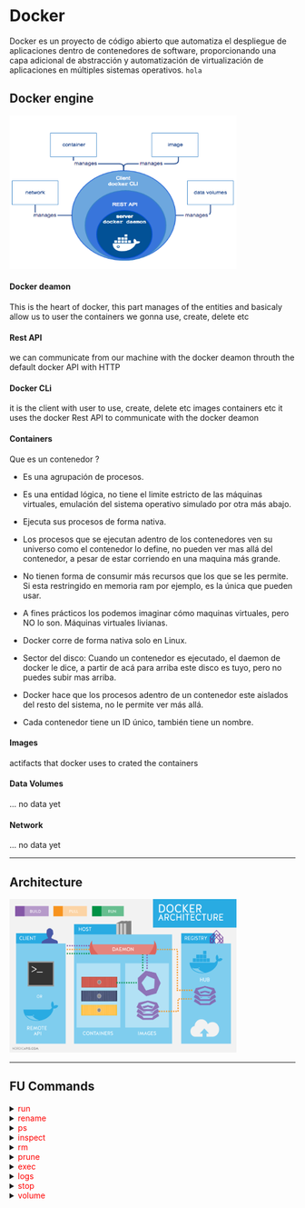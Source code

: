 # Docker
Docker es un proyecto de código abierto que automatiza el despliegue de aplicaciones dentro de contenedores de software, proporcionando una capa adicional de abstracción y automatización de virtualización de aplicaciones en múltiples sistemas operativos. `hola`
## Docker engine 
<img src="./images/DockerEngine.png" style="height: 270px; width:400px;"/>

#### Docker deamon
This is the heart of docker, this part manages of the entities and basicaly allow us to user the containers we gonna use, create, delete etc

#### Rest API
we can communicate from our machine with the docker deamon throuth the default docker API with HTTP

#### Docker CLi 
it is the client with user to use, create, delete etc images containers etc
it uses the docker Rest API to communicate with the docker deamon

#### Containers
Que es un contenedor ?

* Es una agrupación de procesos.

* Es una entidad lógica, no tiene el limite estricto de las máquinas virtuales, emulación del sistema operativo simulado por otra más abajo.

* Ejecuta sus procesos de forma nativa.

* Los procesos que se ejecutan adentro de los contenedores ven su universo como el contenedor lo define, no pueden ver mas allá del contenedor, a pesar de estar corriendo en una maquina más grande.

* No tienen forma de consumir más recursos que los que se les permite. Si esta restringido en memoria ram por ejemplo, es la única que pueden usar.

* A fines prácticos los podemos imaginar cómo maquinas virtuales, pero NO lo son. Máquinas virtuales livianas.

* Docker corre de forma nativa solo en Linux.

* Sector del disco: Cuando un contenedor es ejecutado, el daemon de docker le dice, a partir de acá para arriba este disco es tuyo, pero no puedes subir mas arriba.

* Docker hace que los procesos adentro de un contenedor este aislados del resto del sistema, no le permite ver más allá.

* Cada contenedor tiene un ID único, también tiene un nombre.
#### Images
actifacts that docker uses to crated the containers
#### Data Volumes
... no data yet
#### Network 
... no data yet

---
## Architecture
<img src="./images/architecture.png" style="height: 270px; width:400px;"/>

---
## FU Commands


<details close>
<summary><span style="color:red">run</span></summary>

`docker run <image-name> <command|>`, corre la imagen para "instanciar" el contenedor

    --name <alias-name> # asing our alias name
    -it
    --detach | -d  # run in background of the terminal, other ways blocs the term when continuos daemon
        <command|>  # expl: sudo docker run -d ubuntu tail -f /dev/null
    -p <port maq>:<port contdr> # to specify the port ur gonna export and wich port (-p 8080:80)
        # docker run --name proxy -d -p 8080:80 nginx then -> localhost:8080
    -v <machine_path:cont_path>  
        # 4 syncronizing and bind folders, ejem: sudo docker run -d --name db -v /home/dev-daniel/mongodata:/data/db mongo
    --mount src=<volumen>,dst=<folder-path>  
        # exam: sudo docker run -d --name db --mount src=dbdata,dst=/data/db mongo
</details>


<details close>
<summary><span style="color:red">rename</span></summary> 

`docker rename <old-name> <new-name>`, rename an existing container's alias name
</details>


<details close>
<summary><span style="color:red">ps</span></summary> 

`docker ps` list all runing containers

    -a # for all, shutted down included
</details>


<details close>
<summary><span style="color:red">inspect</span></summary> 

`docker inspect <id/alias>`, all description and container configuration

    --format '<filtering-query>'  # inspect --format '{{.State.Pid}}' 
</details>


<details close>
<summary><span style="color:red">rm</span></summary> 

`docker rm <id/alias>`, delete a container
</details>


<details close>
<summary><span style="color:red">prune</span></summary> 

`docker container prune <id/alias>`, delete all stoped containers
</details>


<details close>
<summary><span style="color:red">exec</span></summary> 

`docker exec <id/alias> <command-to-exec>`, ejecutar un comando dentro de a running container

    -it  # modo interactivo (sudo docker exec -it always_up bash)

</details>


<details close>
<summary><span style="color:red">logs</span></summary> 

`docker logs <id/alias>`, in order to see the container logs

    -f  # ver constantemente ejem: docker logs -f proxy
    --tail <#>: to see las # of logs ejem: docker logs --tail 10 -f proxy

</details>


<details close>
<summary><span style="color:red">stop</span></summary> 

`docker stop <id/alias>`, stops the running container

</details>


<details close>
<summary><span style="color:red">volume</span></summary> 

`docker volume <action>`, stops the running container

    * create <name>, create a volume
    * ls, list volumes

</details>